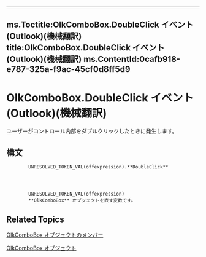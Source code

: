 

---
ms.Toctitle:OlkComboBox.DoubleClick イベント (Outlook)(機械翻訳)
title:OlkComboBox.DoubleClick イベント (Outlook)(機械翻訳)
ms.ContentId:0cafb918-e787-325a-f9ac-45cf0d8ff5d9
---
# OlkComboBox.DoubleClick イベント (Outlook)(機械翻訳)




ユーザーがコントロール内部をダブルクリックしたときに発生します。

## 構文

            UNRESOLVED_TOKEN_VAL(offexpression).**DoubleClick**




            UNRESOLVED_TOKEN_VAL(offexpression)
            **OlkComboBox** オブジェクトを表す変数です。



## Related Topics

[OlkComboBox オブジェクトのメンバー](618de9e2-f5b9-40d9-239e-95aeb9dce092.md)

[OlkComboBox オブジェクト](8d5e2f25-2962-af28-2523-b7b82473ea0a.md)




